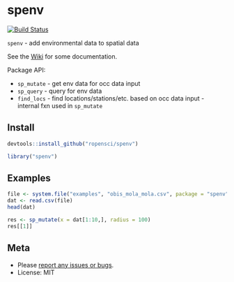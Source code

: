 spenv
=====

[![Build Status](https://travis-ci.org/sckott/spenv.svg)](https://travis-ci.org/sckott/spenv)

`spenv` - add environmental data to spatial data

See the [Wiki](https://github.com/sckott/spenv/wiki) for some documentation.

Package API:

* `sp_mutate` - get env data for occ data input
* `sp_query` - query for env data
* `find_locs` - find locations/stations/etc. based on occ data input - internal fxn used in `sp_mutate`

## Install


```r
devtools::install_github("ropensci/spenv")
```


```r
library("spenv")
```

## Examples


```r
file <- system.file("examples", "obis_mola_mola.csv", package = "spenv")
dat <- read.csv(file)
head(dat)
```


```r
res <- sp_mutate(x = dat[1:10,], radius = 100)
res[[1]]
```

## Meta

* Please [report any issues or bugs](https://github.com/sckott/spenv/issues).
* License: MIT
